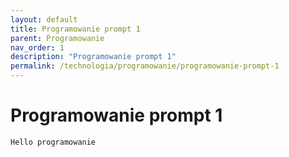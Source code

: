 ```yaml
---
layout: default
title: Programowanie prompt 1
parent: Programowanie
nav_order: 1
description: "Programowanie prompt 1"
permalink: /technologia/programowanie/programowanie-prompt-1
---
```


# Programowanie prompt 1

```
Hello programowanie
```